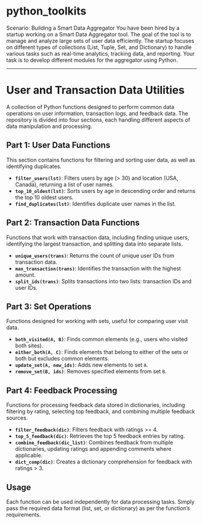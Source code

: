 # python_toolkits
Scenario: Building a Smart Data Aggregator
You have been hired by a startup working on a Smart Data Aggregator tool. The goal
of the tool is to manage and analyze large sets of user data efficiently. The startup
focuses on different types of collections (List, Tuple, Set, and Dictionary) to handle
various tasks such as real-time analytics, tracking data, and reporting. Your task is to
develop different modules for the aggregator using Python.

---

# User and Transaction Data Utilities

A collection of Python functions designed to perform common data operations on user information, transaction logs, and feedback data. The repository is divided into four sections, each handling different aspects of data manipulation and processing.

## Part 1: User Data Functions

This section contains functions for filtering and sorting user data, as well as identifying duplicates.

- **`filter_users(lst)`**: Filters users by age (> 30) and location (USA, Canada), returning a list of user names.
- **`top_10_oldest(lst)`**: Sorts users by age in descending order and returns the top 10 oldest users.
- **`find_duplicates(lst)`**: Identifies duplicate user names in the list.

## Part 2: Transaction Data Functions

Functions that work with transaction data, including finding unique users, identifying the largest transaction, and splitting data into separate lists.

- **`unique_users(trans)`**: Returns the count of unique user IDs from transaction data.
- **`max_transaction(trans)`**: Identifies the transaction with the highest amount.
- **`split_ids(trans)`**: Splits transactions into two lists: transaction IDs and user IDs.

## Part 3: Set Operations

Functions designed for working with sets, useful for comparing user visit data.

- **`both_visited(A, B)`**: Finds common elements (e.g., users who visited both sites).
- **`either_both(A, C)`**: Finds elements that belong to either of the sets or both but excludes common elements.
- **`update_set(A, new_ids)`**: Adds new elements to set `A`.
- **`remove_set(B, ids)`**: Removes specified elements from set `B`.

## Part 4: Feedback Processing

Functions for processing feedback data stored in dictionaries, including filtering by rating, selecting top feedback, and combining multiple feedback sources.

- **`filter_feedback(dic)`**: Filters feedback with ratings >= 4.
- **`top_5_feedback(dic)`**: Retrieves the top 5 feedback entries by rating.
- **`combine_feedback(dic_list)`**: Combines feedback from multiple dictionaries, updating ratings and appending comments where applicable.
- **`dict_comp(dic)`**: Creates a dictionary comprehension for feedback with ratings > 3.

## Usage

Each function can be used independently for data processing tasks. Simply pass the required data format (list, set, or dictionary) as per the function’s requirements.